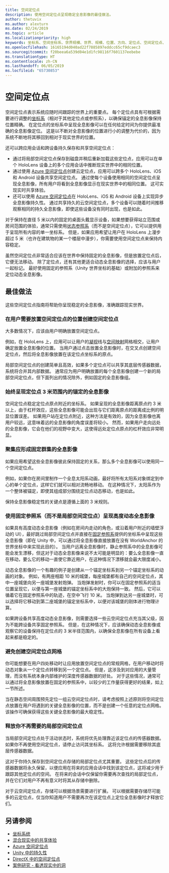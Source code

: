 ```yaml
---
title: 空间定位点
description: 使用空间定位点呈现稳定全息影像的最佳做法。
author: thetuvix
ms.author: alexturn
ms.date: 02/24/2019
ms.topic: article
ms.localizationpriority: high
keywords: 坐标系、空间坐标系、世界规模、世界、规模、位置、方向、定位点、空间定位点、世界锁定、持久性、共享
ms.openlocfilehash: 16165194d040ad22f7885897eddcc65cf9dcaec3
ms.sourcegitcommit: f20beea6a539d04e1d1fc98116f7601137eebebe
ms.translationtype: HT
ms.contentlocale: zh-CN
ms.lasthandoff: 06/05/2019
ms.locfileid: "65730853"
---
```

# <a name="spatial-anchors"></a>空间定位点

空间定位点表示系统应随时间跟踪的世界上的重要点。 每个定位点具有可根据需要进行调整的[坐标系](coordinate-systems.md)（相对于其他定位点或参照系），以确保锚定的全息影像保持位置精确。  在定位点的坐标系中呈现全息影像可以在任何给定时间为你提供最准确的全息影像定位。 这是以不断对全息影像的位置进行小的调整为代价的，因为系统不断地将其移回到相对于现实世界的位置。

还可以跨应用会话和跨设备持久保存和共享空间定位点：
* 通过将局部空间定位点保存到磁盘并稍后重新加载这些定位点，应用可以在单个 HoloLens 设备上的多个应用会话中推断现实世界中的相同位置。
* 通过使用 <a href="https://docs.microsoft.com/azure/spatial-anchors/overview" target="_blank">Azure 空间定位点</a>创建云定位点，应用可以跨多个 HoloLens、iOS 和 Android 设备共享空间定位点。 通过使每个设备使用相同的空间定位点呈现全息影像，所有用户将看到全息影像显示在现实世界中的相同位置。  这可实现实时共享体验。
* 还可以使用 <a href="https://docs.microsoft.com/azure/spatial-anchors/overview" target="_blank">Azure 空间定位点</a>在 HoloLens、iOS 和 Android 设备上实现异步全息影像持久性。  通过共享持久的云空间定位点，多个设备可以随着时间推移观察相同的持久全息影像，即使这些设备没有同时出现，也是如此。

对于保持在直径 5 米以内的固定的桌面头戴显示设备，如果想要获得站立范围或房间范围的体验，通常只需使用[状态参照系](coordinate-systems.md#stage-frame-of-reference)（而不是空间定位点），它可以提供用于呈现所有内容的单一坐标系。 但是，如果应用希望让用户在 HoloLens 上漫步超过 5 米（也许在建筑物的某一个楼层中漫步），你需要使用空间定位点来保持内容稳定。

虽然空间定位点非常适合应该在世界中保持固定的全息影像，但是放置定位点后，它便无法移动。 除了定位点，还有其他更适合动态全息影像的选择，应该与用户一起标记。 最好使用固定的参照系（Unity 世界坐标的基础）或附加的参照系来定位动态全息影像。

## <a name="best-practices"></a>最佳做法

这些空间定位点指南将帮助你呈现稳定的全息影像，准确跟踪现实世界。

### <a name="create-spatial-anchors-where-users-place-them"></a>在用户需要放置空间定位点的位置创建空间定位点

大多数情况下，应该由用户明确放置空间定位点。

例如，在 HoloLens 上，应用可以让用户的[凝视](gaze.md)线与[空间映射](spatial-mapping.md)网格相交，让用户确定放置全息影像的位置。 当用户通过点击放置全息影像时，在交叉点创建空间定位点，然后将全息影像放置在该定位点坐标系的原点。

局部空间定位点的创建简单且高效，如果多个定位点可以共享其底层传感器数据，系统将合并其内部数据。 通常应为用户明确放置的每个全息影像创建一个新的局部空间定位点，但下面列出的情况除外，例如固定的全息影像组。

### <a name="always-render-anchored-holograms-within-3-meters-of-their-anchor"></a>始终呈现定位点 3 米范围内的锚定的全息影像

空间定位点稳定定位点原点附近的坐标系。 如果呈现的全息影像距离原点约 3 米以上，由于杠杆效应，这些全息影像可能会出现与它们距离原点的距离成比例的明显位置误差。 如果用户站在定位点附近，这种方法是有效的，因为全息影像也离用户较远，这意味着远的全息影像的角度误差将较小。 然而，如果用户走向远处的全息影像，它会在他们的视野中变大，这使得远处定位点原点的杠杆效应非常明显。

### <a name="group-holograms-that-should-form-a-rigid-cluster"></a>聚集应形成固定群集的全息影像

如果应用希望这些全息影像彼此保持固定的关系，那么多个全息影像可以使用同一个空间定位点。

例如，如果你在房间里制作一个全息太阳系动画，最好将所有太阳系对象绑定到中心的单个定位点，这样它们就可以相对流畅地移动。 在这种情况下，太阳系作为一个整体被锚定，即使其组成部分围绕定位点动态移动，也是如此。

保持全息影像稳定性的关键点是遵循上面的 3 米规则。

### <a name="render-highly-dynamic-holograms-using-the-stationary-frame-of-reference-instead-of-a-local-spatial-anchor"></a>使用固定参照系（而不是局部空间定位点）呈现高度动态全息影像

如果具有高度动态全息影像（例如在房间内走动的角色，或沿着用户附近的墙壁浮动的 UI），最好跳过局部空间定位点并直接在[固定参照系](coordinate-systems.md#stationary-frame-of-reference)提供的坐标系中呈现这些全息影像（即在 Unity 中，可以通过将全息影像直接放置在没有 WorldAnchor 的世界坐标中来实现此目的）。 当用户远离全息影像时，静止参照系中的全息影像可能会发生漂移，但这对于动态全息影像来说不太可能是明显的：要么全息影像一直在移动，要么它的移动一直使它靠近用户，在这种情况下漂移就会最大限度减小。

动态全息影像的一个有趣的例子是创建从一个锚定坐标系到另一个锚定坐标系的动画的对象。 例如，有两座相距 10 米的城堡，每座城堡都有自己的空间定位点，其中一座城堡向另一座城堡发射炮弹。 当炮弹发射时，你可以在固定参照系的适当位置呈现它，以便与第一座城堡的锚定坐标系中的大炮保持一致。 然后，它可以循着它在固定参照系中的轨迹，在空中飞行 10 米。 当炮弹到达另一座城堡时，可以选择将它移动到第二座城堡的锚定坐标系中，以便对该城堡的刚体进行物理计算。

如果跨设备共享高度动态全息影像，则需要选择一些云空间定位点充当其父级，因为不能跨设备共享固定参照系。  但是，在这种情况下，应该确保动态全息影像或观察它的设备保持在定位点的 3 米半径范围内，以确保全息影像在所有设备上看起来都是稳定的。

### <a name="avoid-creating-a-grid-of-spatial-anchors"></a>避免创建空间定位点网格

你可能想要在用户四处移动时让应用放置空间定位点的常规网格，在用户移动时将动态对象从一个定位点转移到另一个定位点。 但是，这涉及到对应用的大量管理，而没有系统本身内部维护的深度传感器数据的好处。 对于这些情况，通常可以通过将全息影像放置在固定的参照系中，以较少的工作量获得更好的结果，如上一节所述。

当在静态空间周围预先定位一组云空间定位点时，请考虑按照上述原则将空间定位点放置在用户将遇到的关键全息影像的位置，而不是创建一个任意的定位点网格。  该操作可确保获得这些关键全息影像的最大稳定性。

### <a name="release-local-spatial-anchors-you-no-longer-need"></a>释放你不再需要的局部空间定位点

当局部空间定位点处于活动状态时，系统将优先处理靠近该定位点的传感器数据。 如果你不再使用空间定位点，请停止访问其坐标系。 这将允许根据需要移除其底层传感器数据。

这对于你持久保存到空间定位点存储的局部定位点尤其重要。 这些定位点后的传感器数据将永久保留，以便应用在将来的应用会话中找到该定位点，这将减少用于跟踪其他定位点的空间。 在将来的会话中仅保留你需要再次查找的局部定位点，并在它们对用户不再有意义时将其从存储中删除。

对于云空间定位点，存储可以根据场景需要进行扩展。  可以根据需要存储尽可能多的云定位点，仅当你知道用户不需要再次在该定位点上定位全息影像时才释放它们。

## <a name="see-also"></a>另请参阅
* [坐标系统](coordinate-systems.md)
* [混合现实中的共享体验](shared-experiences-in-mixed-reality.md)
* <a href="https://docs.microsoft.com/azure/spatial-anchors" target="_blank">Azure 空间定位点</a>
* [Unity 中的持久性](persistence-in-unity.md)
* [DirectX 中的空间定位点](coordinate-systems-in-directx.md#place-holograms-in-the-world-using-spatial-anchors)
* [案例研究 - 看透现实中的洞](case-study-looking-through-holes-in-your-reality.md)
